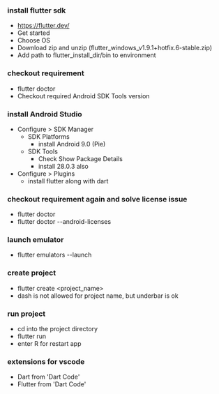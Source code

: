 ### install flutter sdk
  - https://flutter.dev/
  - Get started
  - Choose OS
  - Download zip and unzip (flutter_windows_v1.9.1+hotfix.6-stable.zip)
  - Add path to flutter_install_dir/bin to environment

### checkout requirement
  - flutter doctor
  - Checkout required Android SDK Tools version

### install Android Studio
  - Configure > SDK Manager
    - SDK Platforms
      - install Android 9.0 (Pie)
    - SDK Tools
      - Check Show Package Details
      - install 28.0.3 also
  - Configure > Plugins
    - install flutter along with dart

### checkout requirement again and solve license issue
  - flutter doctor
  - flutter doctor --android-licenses

### launch emulator
  - flutter emulators --launch <emulator id>

### create project
  - flutter create <project_name>
  - dash is not allowed for project name, but underbar is ok

### run project
  - cd into the project directory
  - flutter run
  - enter R for restart app

### extensions for vscode
  - Dart from 'Dart Code'
  - Flutter from 'Dart Code'
